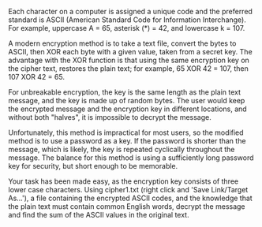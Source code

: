    <p>Each character on a computer is assigned a unique code and the preferred standard is ASCII (American Standard Code for Information Interchange). For example, uppercase A = 65, asterisk (*) = 42, and lowercase k = 107.</p> <p>A modern encryption method is to take a text file, convert the bytes to ASCII, then XOR each byte with a given value, taken from a secret key. The advantage with the XOR function is that using the same encryption key on the cipher text, restores the plain text; for example, 65 XOR 42 = 107, then 107 XOR 42 = 65.</p> <p>For unbreakable encryption, the key is the same length as the plain text message, and the key is made up of random bytes. The user would keep the encrypted message and the encryption key in different locations, and without both &quot;halves&quot;, it is impossible to decrypt the message.</p> <p>Unfortunately, this method is impractical for most users, so the modified method is to use a password as a key. If the password is shorter than the message, which is likely, the key is repeated cyclically throughout the message. The balance for this method is using a sufficiently long password key for security, but short enough to be memorable.</p> <p>Your task has been made easy, as the encryption key consists of three lower case characters. Using cipher1.txt (right click and 'Save Link/Target As...'), a file containing the encrypted ASCII codes, and the knowledge that the plain text must contain common English words, decrypt the message and find the sum of the ASCII values in the original text.</p>   